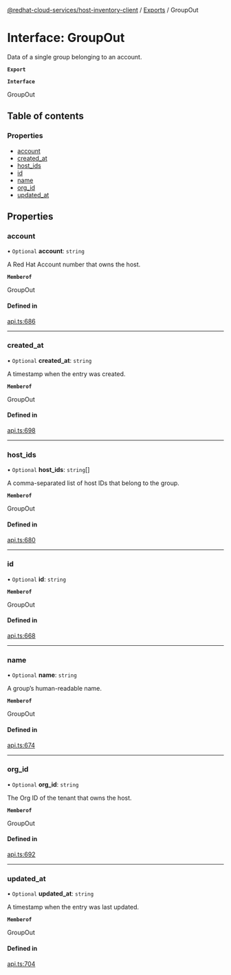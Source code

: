 [@redhat-cloud-services/host-inventory-client](../README.md) / [Exports](../modules.md) / GroupOut

# Interface: GroupOut

Data of a single group belonging to an account.

**`Export`**

**`Interface`**

GroupOut

## Table of contents

### Properties

- [account](GroupOut.md#account)
- [created\_at](GroupOut.md#created_at)
- [host\_ids](GroupOut.md#host_ids)
- [id](GroupOut.md#id)
- [name](GroupOut.md#name)
- [org\_id](GroupOut.md#org_id)
- [updated\_at](GroupOut.md#updated_at)

## Properties

### account

• `Optional` **account**: `string`

A Red Hat Account number that owns the host.

**`Memberof`**

GroupOut

#### Defined in

[api.ts:686](https://github.com/RedHatInsights/javascript-clients/blob/master/packages/host-inventory/api.ts#L686)

___

### created\_at

• `Optional` **created\_at**: `string`

A timestamp when the entry was created.

**`Memberof`**

GroupOut

#### Defined in

[api.ts:698](https://github.com/RedHatInsights/javascript-clients/blob/master/packages/host-inventory/api.ts#L698)

___

### host\_ids

• `Optional` **host\_ids**: `string`[]

A comma-separated list of host IDs that belong to the group.

**`Memberof`**

GroupOut

#### Defined in

[api.ts:680](https://github.com/RedHatInsights/javascript-clients/blob/master/packages/host-inventory/api.ts#L680)

___

### id

• `Optional` **id**: `string`

**`Memberof`**

GroupOut

#### Defined in

[api.ts:668](https://github.com/RedHatInsights/javascript-clients/blob/master/packages/host-inventory/api.ts#L668)

___

### name

• `Optional` **name**: `string`

A group’s human-readable name.

**`Memberof`**

GroupOut

#### Defined in

[api.ts:674](https://github.com/RedHatInsights/javascript-clients/blob/master/packages/host-inventory/api.ts#L674)

___

### org\_id

• `Optional` **org\_id**: `string`

The Org ID of the tenant that owns the host.

**`Memberof`**

GroupOut

#### Defined in

[api.ts:692](https://github.com/RedHatInsights/javascript-clients/blob/master/packages/host-inventory/api.ts#L692)

___

### updated\_at

• `Optional` **updated\_at**: `string`

A timestamp when the entry was last updated.

**`Memberof`**

GroupOut

#### Defined in

[api.ts:704](https://github.com/RedHatInsights/javascript-clients/blob/master/packages/host-inventory/api.ts#L704)
